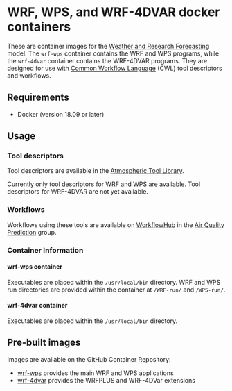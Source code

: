 # WRF, WPS, and WRF-4DVAR docker containers

These are container images for the [Weather and Research Forecasting](https://github.com/wrf-model/WRF)
model. The `wrf-wps` container contains the WRF and WPS programs, while the
`wrf-4dvar` container contains the WRF-4DVAR programs. They are
designed for use with [Common Workflow Language](https://www.commonwl.org/) (CWL) tool
descriptors and workflows.

## Requirements

* Docker (version 18.09 or later)

## Usage

### Tool descriptors

Tool descriptors are available in the [Atmospheric Tool Library](https://github.com/UoMResearchIT/atmos-tools-library).

Currently only tool descriptors for WRF and WPS are available. Tool descriptors
for WRF-4DVAR are not yet available.

### Workflows

Workflows using these tools are available on [WorkflowHub](https://workflowhub.eu/) in
the [Air Quality Prediction](https://workflowhub.eu/projects/103) group.

### Container Information

#### wrf-wps container

Executables are placed within the `/usr/local/bin` directory. WRF and WPS run directories
are provided within the container at `/WRF-run/` and `/WPS-run/`.

#### wrf-4dvar container

Executables are placed within the `/usr/local/bin` directory.

## Pre-built images

Images are available on the GitHub Container Repository:

* [wrf-wps](https://github.com/UoMResearchIT/wrf-docker/pkgs/container/wrf-wps) provides the main WRF and WPS applications
* [wrf-4dvar](https://github.com/UoMResearchIT/wrf-docker/pkgs/container/wrf-4dvar) provides the WRFPLUS and WRF-4DVar extensions


